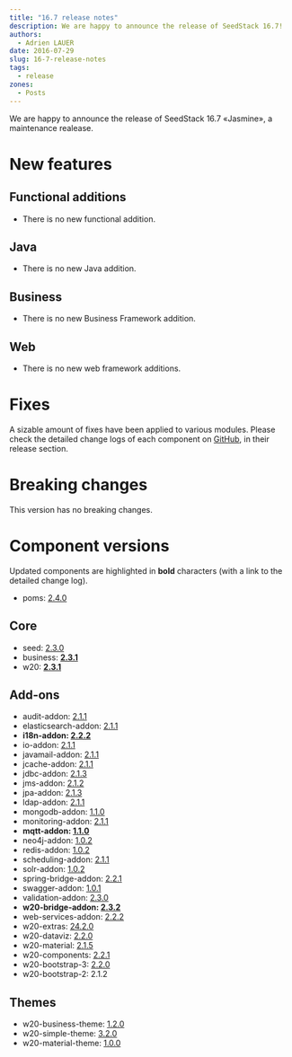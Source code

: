 ```yaml
---
title: "16.7 release notes"
description: We are happy to announce the release of SeedStack 16.7!
authors:
  - Adrien LAUER
date: 2016-07-29
slug: 16-7-release-notes
tags:
  - release
zones:
  - Posts
---
```


We are happy to announce the release of SeedStack 16.7 «Jasmine», a maintenance realease.


# New features

## Functional additions

* There is no new functional addition.

## Java

* There is no new Java addition.

## Business
 
* There is no new Business Framework addition.

## Web

* There is no new web framework additions.

# Fixes

A sizable amount of fixes have been applied to various modules. Please check the detailed change logs of each component
on [GitHub](https://github.com/seedstack), in their release section.

# Breaking changes

This version has no breaking changes. 

# Component versions

Updated components are highlighted in **bold** characters (with a link to the detailed change log).

* poms: [2.4.0](https://github.com/seedstack/poms/releases/tag/v2.4.0)

## Core

* seed: [2.3.0](https://github.com/seedstack/seed/releases/tag/v2.3.0)
* business: **[2.3.1](https://github.com/seedstack/business/releases/tag/v2.3.1)**
* w20: **[2.3.1](https://github.com/seedstack/w20/releases/tag/v2.3.1)**

## Add-ons

* audit-addon: [2.1.1](https://github.com/seedstack/audit-addon/releases/tag/v2.1.1)
* elasticsearch-addon: [2.1.1](https://github.com/seedstack/elasticsearch-addon/releases/tag/v2.1.1)
* **i18n-addon: [2.2.2](https://github.com/seedstack/i18n-addon/releases/tag/v2.2.2)**
* io-addon: [2.1.1](https://github.com/seedstack/io-addon/releases/tag/v2.1.1)
* javamail-addon: [2.1.1](https://github.com/seedstack/javamail-addon/releases/tag/v2.1.1)
* jcache-addon: [2.1.1](https://github.com/seedstack/jcache-addon/releases/tag/v2.1.1)
* jdbc-addon: [2.1.3](https://github.com/seedstack/jdbc-addon/releases/tag/v2.1.3)
* jms-addon: [2.1.2](https://github.com/seedstack/jms-addon/releases/tag/v2.1.2)
* jpa-addon: [2.1.3](https://github.com/seedstack/jpa-addon/releases/tag/v2.1.3)
* ldap-addon: [2.1.1](https://github.com/seedstack/ldap-addon/releases/tag/v2.1.1)
* mongodb-addon: [1.1.0](https://github.com/seedstack/mongodb-addon/releases/tag/v1.1.0)
* monitoring-addon: [2.1.1](https://github.com/seedstack/monitoring-addon/releases/tag/v2.1.1)
* **mqtt-addon: [1.1.0](https://github.com/seedstack/mqtt-addon/releases/tag/v1.1.0)**
* neo4j-addon: [1.0.2](https://github.com/seedstack/neo4j-addon/releases/tag/v1.0.2)
* redis-addon: [1.0.2](https://github.com/seedstack/redis-addon/releases/tag/v1.0.2)
* scheduling-addon: [2.1.1](https://github.com/seedstack/scheduling-addon/releases/tag/v2.1.1)
* solr-addon: [1.0.2](https://github.com/seedstack/solr-addon/releases/tag/v1.0.2)
* spring-bridge-addon: [2.2.1](https://github.com/seedstack/spring-bridge-addon/releases/tag/v2.2.1)
* swagger-addon: [1.0.1](https://github.com/seedstack/swagger-addon/releases/tag/v1.0.1)
* validation-addon: [2.3.0](https://github.com/seedstack/validation-addon/releases/tag/v2.3.0)
* **w20-bridge-addon: [2.3.2](https://github.com/seedstack/w20-bridge-addon/releases/tag/v2.3.2)**
* web-services-addon: [2.2.2](https://github.com/seedstack/web-services-addon/releases/tag/v2.2.2)
* w20-extras: [24.2.0](https://github.com/seedstack/w20-extras/releases/tag/v2.2.0)
* w20-dataviz: [2.2.0](https://github.com/seedstack/w20-dataviz/releases/tag/v2.2.0)
* w20-material: [2.1.5](https://github.com/seedstack/w20-material/releases/tag/v2.1.5)
* w20-components: [2.2.1](https://github.com/seedstack/w20-components/releases/tag/v2.2.1)
* w20-bootstrap-3: [2.2.0](https://github.com/seedstack/w20-bootstrap-3/releases/tag/v2.2.0)
* w20-bootstrap-2: 2.1.2

## Themes

* w20-business-theme: [1.2.0](https://github.com/seedstack/w20-business-theme/releases/tag/v1.2.0)
* w20-simple-theme: [3.2.0](https://github.com/seedstack/w20-simple-theme/releases/tag/v3.2.0)
* w20-material-theme: [1.0.0](https://github.com/seedstack/w20-material-theme/releases/tag/v1.0.0)
